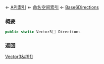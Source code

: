 ← [API索引](Api-Index) ← [命名空间索引](Namespace-Index) ← [Base6Directions](VRageMath.Base6Directions)

### 概要

```csharp
public static Vector3[] Directions
```



### 返回

[Vector3&#91&#93;](VRageMath.Vector3&#91&#93;)

